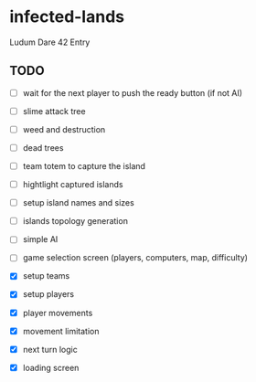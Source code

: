# infected-lands
Ludum Dare 42 Entry

## TODO

- [ ] wait for the next player to push the ready button (if not AI)
- [ ] slime attack tree
- [ ] weed and destruction
- [ ] dead trees
- [ ] team totem to capture the island
- [ ] hightlight captured islands
- [ ] setup island names and sizes
- [ ] islands topology generation
- [ ] simple AI
- [ ] game selection screen (players, computers, map, difficulty)
- [x] setup teams
- [x] setup players
- [x] player movements
- [x] movement limitation
- [x] next turn logic
- [x] loading screen

